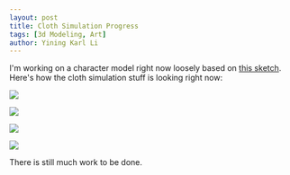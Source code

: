 ```yaml
---
layout: post
title: Cloth Simulation Progress
tags: [3d Modeling, Art]
author: Yining Karl Li
---
```


I'm working on a character model right now loosely based on [this sketch](http://blog.yiningkarlli.com/2010/10/puddle-redux.html). Here's how the cloth simulation stuff is looking right now:

[![]({{site.url}}/content/images/2010/Dec/cloth_test_4.jpeg)]({{site.url}}/content/images/2010/Dec/cloth_test_4.jpeg)

[![]({{site.url}}/content/images/2010/Dec/cloth_test_3.jpeg)]({{site.url}}/content/images/2010/Dec/cloth_test_3.jpeg)

[![]({{site.url}}/content/images/2010/Dec/cloth_test_2.jpeg)]({{site.url}}/content/images/2010/Dec/cloth_test_2.jpeg)

[![]({{site.url}}/content/images/2010/Dec/cloth_test_1.jpeg)]({{site.url}}/content/images/2010/Dec/cloth_test_1.jpeg)

There is still much work to be done.
